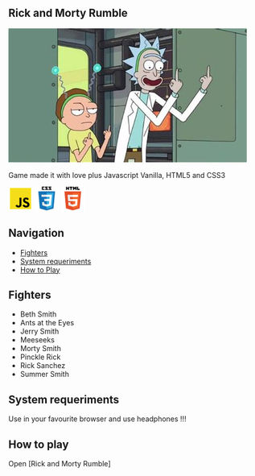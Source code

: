 ## Rick and Morty Rumble
![rickymorty](./assets/images/portada.jpg)






Game made it with love plus Javascript Vanilla, HTML5 and CSS3

![JavaScript](./assets/icons/js.png)
![CSS3](./assets/icons/css3.png)
![HTML5](./assets/icons/html5.png)

## Navigation

- [Fighters](#fighters)
- [System requeriments](#system-requeriments)
- [How to Play](how-to-play)

## Fighters
- Beth Smith
- Ants at the Eyes  
- Jerry Smith
- Meeseeks 
- Morty Smith
- Pinckle Rick
- Rick Sanchez
- Summer Smith

## System requeriments

Use in your favourite browser and use headphones !!!


## How to play

Open [Rick and Morty Rumble]